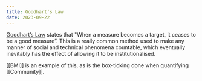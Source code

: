 ```yaml
---
title: Goodhart’s Law
date: 2023-09-22
---
```


[Goodhart’s Law](https://en.wikipedia.org/wiki/Goodhart%27s_law) states that "When a measure becomes a target, it ceases to be a good measure”. This is a really common method used to make any manner of social and technical phenomena countable, which eventually inevitably has the effect of allowing it to be institutionalised.

[[BMI]] is an example of this, as is the box-ticking done when quantifying [[Community]]. 